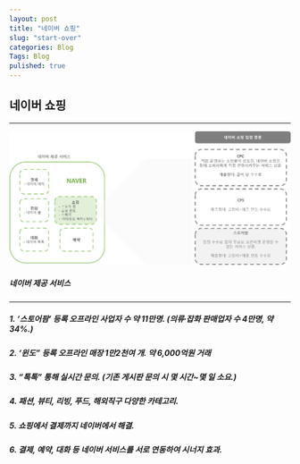 ```yaml
---
layout: post
title: "네이버 쇼핑"
slug: "start-over"
categories: Blog
Tags: Blog
pulished: true
---
```



## 네이버 쇼핑
---

![naver_01](/images/naver_01.png)
##### 네이버 제공 서비스
---

  ##### 1. ‘스토어팜’ 등록 오프라인 사업자 수 약 11만명.  (의류∙잡화 판매업자 수 4만명, 약 34%.)
  ##### 2. ‘윈도” 등록 오프라인 매장 1만2천여 개. 약 6,000억원 거래
  ##### 3. “톡톡” 통해 실시간 문의. (기존 게시판 문의 시 몇 시간~몇 일 소요.)
  ##### 4. 패션, 뷰티, 리빙, 푸드, 해외직구 다양한 카테고리.
  ##### 5. 쇼핑에서 결제까지 네이버에서 해결. 
  ##### 6. 결제, 예약, 대화 등 네이버 서비스를 서로 연동하여 시너지 효과.



